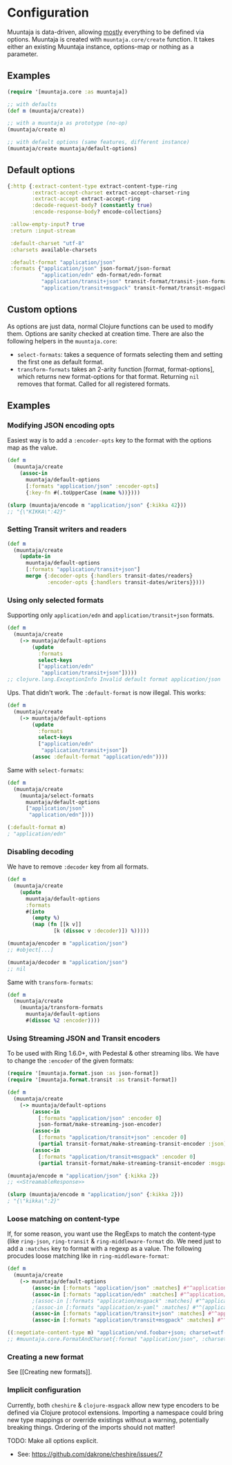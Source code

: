 # Configuration

Muuntaja is data-driven, allowing [mostly](#evil-global-state) everything to be defined via options. Muuntaja is created with `muuntaja.core/create` function. It takes either an existing Muuntaja instance, options-map or nothing as a parameter.

## Examples

```clj
(require '[muuntaja.core :as muuntaja])

;; with defaults
(def m (muuntaja/create))

;; with a muuntaja as prototype (no-op)
(muuntaja/create m)

;; with default options (same features, different instance)
(muuntaja/create muuntaja/default-options)
```

## Default options

```clj
{:http {:extract-content-type extract-content-type-ring
        :extract-accept-charset extract-accept-charset-ring
        :extract-accept extract-accept-ring
        :decode-request-body? (constantly true)
        :encode-response-body? encode-collections}

 :allow-empty-input? true
 :return :input-stream

 :default-charset "utf-8"
 :charsets available-charsets

 :default-format "application/json"
 :formats {"application/json" json-format/json-format
           "application/edn" edn-format/edn-format
           "application/transit+json" transit-format/transit-json-format
           "application/transit+msgpack" transit-format/transit-msgpack-format}}
```

## Custom options

As options are just data, normal Clojure functions can be used to modify them. Options are sanity checked at creation time. There are also the following helpers in the `muuntaja.core`:

* `select-formats`: takes a sequence of formats selecting them and setting the first one as default format.
* `transform-formats` takes an 2-arity function [format, format-options], which returns new format-options for that format. Returning `nil` removes that format. Called for all registered formats.

## Examples

### Modifying JSON encoding opts

Easiest way is to add a `:encoder-opts` key to the format with the options map as the value.

```clj
(def m
  (muuntaja/create
    (assoc-in
      muuntaja/default-options
      [:formats "application/json" :encoder-opts]
      {:key-fn #(.toUpperCase (name %))})))

(slurp (muuntaja/encode m "application/json" {:kikka 42}))
;; "{\"KIKKA\":42}"
```

### Setting Transit writers and readers

```clj
(def m
  (muuntaja/create
    (update-in
      muuntaja/default-options
      [:formats "application/transit+json"]
      merge {:decoder-opts {:handlers transit-dates/readers}
             :encoder-opts {:handlers transit-dates/writers}})))
```

### Using only selected formats

Supporting only `application/edn` and `application/transit+json` formats.

```clj
(def m
  (muuntaja/create
    (-> muuntaja/default-options
        (update
          :formats
          select-keys
          ["application/edn"
           "application/transit+json"]))))
;; clojure.lang.ExceptionInfo Invalid default format application/json
```

Ups. That didn't work. The `:default-format` is now illegal. This works:

```clj
(def m
  (muuntaja/create
    (-> muuntaja/default-options
        (update
          :formats
          select-keys
          ["application/edn"
           "application/transit+json"])
        (assoc :default-format "application/edn"))))
```

Same with `select-formats`:

```clj
(def m
  (muuntaja/create
    (muuntaja/select-formats
      muuntaja/default-options
      ["application/json"
       "application/edn"])))

(:default-format m)
; "application/edn"
```

### Disabling decoding

We have to remove `:decoder` key from all formats.

```clj
(def m
  (muuntaja/create
    (update
      muuntaja/default-options
      :formats
      #(into
        (empty %)
        (map (fn [[k v]]
               [k (dissoc v :decoder)]) %)))))

(muuntaja/encoder m "application/json")
;; #object[...]

(muuntaja/decoder m "application/json")
;; nil
```

Same with `transform-formats`:

```clj
(def m
  (muuntaja/create
    (muuntaja/transform-formats
      muuntaja/default-options
      #(dissoc %2 :encoder))))
```

### Using Streaming JSON and Transit encoders

To be used with Ring 1.6.0+, with Pedestal & other streaming libs. We have
to change the `:encoder` of the given formats:

```clj
(require '[muuntaja.format.json :as json-format])
(require '[muuntaja.format.transit :as transit-format])

(def m
  (muuntaja/create
    (-> muuntaja/default-options
        (assoc-in
          [:formats "application/json" :encoder 0]
          json-format/make-streaming-json-encoder)
        (assoc-in
          [:formats "application/transit+json" :encoder 0]
          (partial transit-format/make-streaming-transit-encoder :json))
        (assoc-in
          [:formats "application/transit+msgpack" :encoder 0]
          (partial transit-format/make-streaming-transit-encoder :msgpack)))))

(muuntaja/encode m "application/json" {:kikka 2})
;; <<StreamableResponse>>

(slurp (muuntaja/encode m "application/json" {:kikka 2}))
; "{\"kikka\":2}"
```

### Loose matching on content-type

If, for some reason, you want use the RegExps to match the content-type (like
`ring-json`, `ring-transit` & `ring-middleware-format` do. We need just to add
a `:matches` key to format with a regexp as a value. The following procudes loose
matching like in `ring-middleware-format`:

```clj
(def m
  (muuntaja/create
    (-> muuntaja/default-options
        (assoc-in [:formats "application/json" :matches] #"^application/(.+\+)?json$")
        (assoc-in [:formats "application/edn" :matches] #"^application/(vnd.+)?(x-)?(clojure|edn)$")
        ;(assoc-in [:formats "application/msgpack" :matches] #"^application/(vnd.+)?(x-)?msgpack$")
        ;(assoc-in [:formats "application/x-yaml" :matches] #"^(application|text)/(vnd.+)?(x-)?yaml$")
        (assoc-in [:formats "application/transit+json" :matches] #"^application/(vnd.+)?(x-)?transit\+json$")
        (assoc-in [:formats "application/transit+msgpack" :matches] #"^application/(vnd.+)?(x-)?transit\+msgpack$"))))

((:negotiate-content-type m) "application/vnd.foobar+json; charset=utf-8")
;; #muuntaja.core.FormatAndCharset{:format "application/json", :charset "utf-8"}
```

### Creating a new format

See [[Creating new formats]].

### Implicit configuration

Currently, both `cheshire` & `clojure-msgpack` allow new type encoders to be defined via Clojure protocol extensions. Importing a namespace could bring new type mappings or override existings without a warning, potentially breaking things. Ordering of the imports should not matter!

TODO: Make all options explicit.

* See: https://github.com/dakrone/cheshire/issues/7
